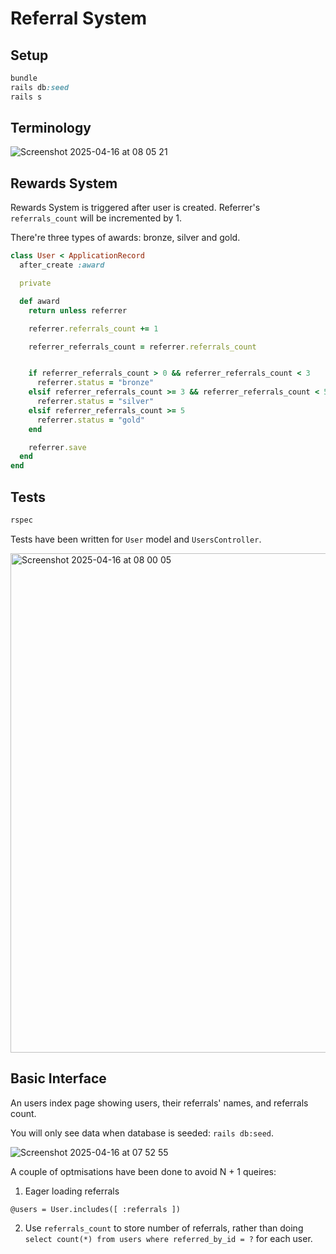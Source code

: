 # Referral System

## Setup
```ruby
bundle
rails db:seed
rails s
```

## Terminology

![Screenshot 2025-04-16 at 08 05 21](https://github.com/user-attachments/assets/d34e742c-d59a-48c3-a7e3-76d98014168f)


## Rewards System

Rewards System is triggered after user is created. Referrer's `referrals_count` will be incremented by 1.

There're three types of awards: bronze, silver and gold.

```ruby
class User < ApplicationRecord
  after_create :award

  private

  def award
    return unless referrer

    referrer.referrals_count += 1

    referrer_referrals_count = referrer.referrals_count


    if referrer_referrals_count > 0 && referrer_referrals_count < 3
      referrer.status = "bronze"
    elsif referrer_referrals_count >= 3 && referrer_referrals_count < 5
      referrer.status = "silver"
    elsif referrer_referrals_count >= 5
      referrer.status = "gold"
    end

    referrer.save
  end
end
```

## Tests

```ruby
rspec
```

Tests have been written for `User` model and `UsersController`.

<img width="799" alt="Screenshot 2025-04-16 at 08 00 05" src="https://github.com/user-attachments/assets/b6460310-2c96-42fc-8ce5-0b098c4558c4" />


## Basic Interface
An users index page showing users, their referrals' names, and referrals count.

You will only see data when database is seeded: `rails db:seed`.

![Screenshot 2025-04-16 at 07 52 55](https://github.com/user-attachments/assets/c2ee96d6-0d6e-4853-aa59-1c973dc4268b)

A couple of optmisations have been done to avoid N + 1 queires:

1. Eager loading referrals
```
@users = User.includes([ :referrals ])
```
2. Use `referrals_count` to store number of referrals, rather than doing `select count(*) from users where referred_by_id = ?` for each user.



